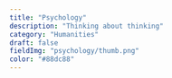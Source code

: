 ```yaml
---
title: "Psychology"
description: "Thinking about thinking"
category: "Humanities"
draft: false
fieldImg: "psychology/thumb.png"
color: "#88dc88"
---
```

